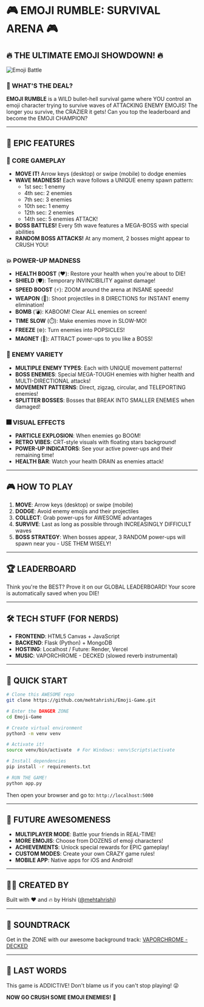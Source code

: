 # 🎮 EMOJI RUMBLE: SURVIVAL ARENA 🎮

## 🔥 THE ULTIMATE EMOJI SHOWDOWN! 🔥

![Emoji Battle](https://res.cloudinary.com/dfzqhhywm/image/upload/v1748982694/Screenshot_2025-06-04_020031_zsrtbj.png)

### 👾 WHAT'S THE DEAL?

**EMOJI RUMBLE** is a WILD bullet-hell survival game where YOU control an emoji character trying to survive waves of ATTACKING ENEMY EMOJIS! The longer you survive, the CRAZIER it gets! Can you top the leaderboard and become the EMOJI CHAMPION?

---

## 🚀 EPIC FEATURES

### 🎯 CORE GAMEPLAY
- **MOVE IT!** Arrow keys (desktop) or swipe (mobile) to dodge enemies
- **WAVE MADNESS!** Each wave follows a UNIQUE enemy spawn pattern:
  - 1st sec: 1 enemy
  - 4th sec: 2 enemies
  - 7th sec: 3 enemies
  - 10th sec: 1 enemy
  - 12th sec: 2 enemies
  - 14th sec: 5 enemies ATTACK!
- **BOSS BATTLES!** Every 5th wave features a MEGA-BOSS with special abilities
- **RANDOM BOSS ATTACKS!** At any moment, 2 bosses might appear to CRUSH YOU!

### 💥 POWER-UP MADNESS
- **HEALTH BOOST** (❤️): Restore your health when you're about to DIE!
- **SHIELD** (🛡️): Temporary INVINCIBILITY against damage!
- **SPEED BOOST** (⚡): ZOOM around the arena at INSANE speeds!
- **WEAPON** (🔫): Shoot projectiles in 8 DIRECTIONS for INSTANT enemy elimination!
- **BOMB** (💣): KABOOM! Clear ALL enemies on screen!
- **TIME SLOW** (⏱️): Make enemies move in SLOW-MO!
- **FREEZE** (❄️): Turn enemies into POPSICLES!
- **MAGNET** (🧲): ATTRACT power-ups to you like a BOSS!

### 👹 ENEMY VARIETY
- **MULTIPLE ENEMY TYPES**: Each with UNIQUE movement patterns!
- **BOSS ENEMIES**: Special MEGA-TOUGH enemies with higher health and MULTI-DIRECTIONAL attacks!
- **MOVEMENT PATTERNS**: Direct, zigzag, circular, and TELEPORTING enemies!
- **SPLITTER BOSSES**: Bosses that BREAK INTO SMALLER ENEMIES when damaged!

### 🎆 VISUAL EFFECTS
- **PARTICLE EXPLOSION**: When enemies go BOOM!
- **RETRO VIBES**: CRT-style visuals with floating stars background!
- **POWER-UP INDICATORS**: See your active power-ups and their remaining time!
- **HEALTH BAR**: Watch your health DRAIN as enemies attack!

---

## 🎮 HOW TO PLAY

1. **MOVE**: Arrow keys (desktop) or swipe (mobile)
2. **DODGE**: Avoid enemy emojis and their projectiles
3. **COLLECT**: Grab power-ups for AWESOME advantages
4. **SURVIVE**: Last as long as possible through INCREASINGLY DIFFICULT waves
5. **BOSS STRATEGY**: When bosses appear, 3 RANDOM power-ups will spawn near you - USE THEM WISELY!

---

## 🏆 LEADERBOARD

Think you're the BEST? Prove it on our GLOBAL LEADERBOARD! Your score is automatically saved when you DIE!

---

## 🛠️ TECH STUFF (FOR NERDS)

- **FRONTEND**: HTML5 Canvas + JavaScript
- **BACKEND**: Flask (Python) + MongoDB
- **HOSTING**: Localhost / Future: Render, Vercel
- **MUSIC**: VAPORCHROME - DECKED (slowed reverb instrumental)

---

## 🚀 QUICK START

```bash
# Clone this AWESOME repo
git clone https://github.com/mehtahrishi/Emoji-Game.git

# Enter the DANGER ZONE
cd Emoji-Game

# Create virtual environment
python3 -m venv venv

# Activate it!
source venv/bin/activate  # For Windows: venv\Scripts\activate

# Install dependencies
pip install -r requirements.txt

# RUN THE GAME!
python app.py
```

Then open your browser and go to: `http://localhost:5000`

---

## 🔮 FUTURE AWESOMENESS

- **MULTIPLAYER MODE**: Battle your friends in REAL-TIME!
- **MORE EMOJIS**: Choose from DOZENS of emoji characters!
- **ACHIEVEMENTS**: Unlock special rewards for EPIC gameplay!
- **CUSTOM MODES**: Create your own CRAZY game rules!
- **MOBILE APP**: Native apps for iOS and Android!

---

## 👨‍💻 CREATED BY

Built with ❤️ and 🔥 by Hrishi ([@mehtahrishi](https://github.com/mehtahrishi))

---

## 🎵 SOUNDTRACK

Get in the ZONE with our awesome background track:
[VAPORCHROME - DECKED](https://res.cloudinary.com/dfzqhhywm/video/upload/v1748808227/VAPORCHROME_-_DECKED_slowed_reverb_instrumental_TikTok_version_jaevtg.mp3)

---

## 📝 LAST WORDS

This game is ADDICTIVE! Don't blame us if you can't stop playing! 😜

**NOW GO CRUSH SOME EMOJI ENEMIES!** 💪
